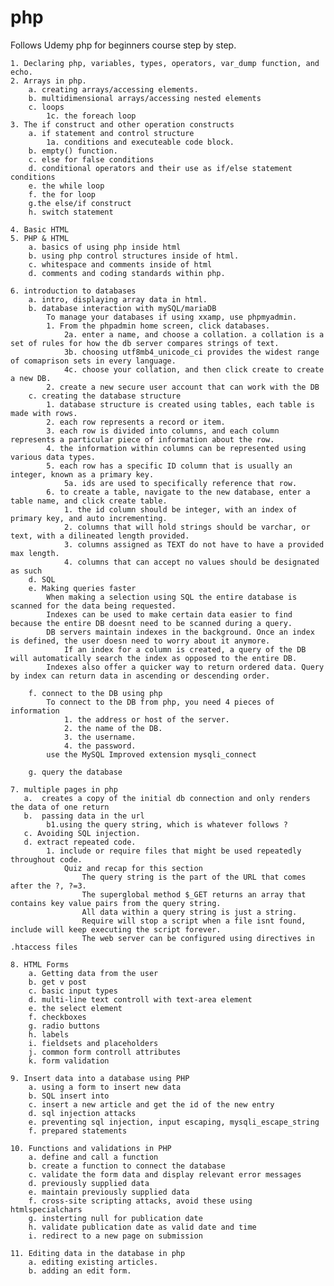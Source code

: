 # php
Follows Udemy php for beginners course step by step.

    1. Declaring php, variables, types, operators, var_dump function, and echo.
    2. Arrays in php.
        a. creating arrays/accessing elements.
        b. multidimensional arrays/accessing nested elements
        c. loops
            1c. the foreach loop
    3. The if construct and other operation constructs 
        a. if statement and control structure
            1a. conditions and executeable code block.
        b. empty() function.
        c. else for false conditions
        d. conditional operators and their use as if/else statement conditions
        e. the while loop
        f. the for loop
        g.the else/if construct
        h. switch statement

    4. Basic HTML
    5. PHP & HTML
        a. basics of using php inside html
        b. using php control structures inside of html.
        c. whitespace and comments inside of html
        d. comments and coding standards within php.

    6. introduction to databases
        a. intro, displaying array data in html.
        b. database interaction with mySQL/mariaDB
            To manage your databases if using xxamp, use phpmyadmin.
            1. From the phpadmin home screen, click databases.
                2a. enter a name, and choose a collation. a collation is a set of rules for how the db server compares strings of text. 
                3b. choosing utf8mb4_unicode_ci provides the widest range of comaprison sets in every language.
                4c. choose your collation, and then click create to create a new DB.
            2. create a new secure user account that can work with the DB
        c. creating the database structure
            1. database structure is created using tables, each table is made with rows.
            2. each row represents a record or item. 
            3. each row is divided into columns, and each column represents a particular piece of information about the row. 
            4. the information within columns can be represented using various data types. 
            5. each row has a specific ID column that is usually an integer, known as a primary key.
                5a. ids are used to specifically reference that row. 
            6. to create a table, navigate to the new database, enter a table name, and click create table. 
                1. the id column should be integer, with an index of primary key, and auto incrementing.
                2. columns that will hold strings should be varchar, or text, with a dilineated length provided. 
                3. columns assigned as TEXT do not have to have a provided max length. 
                4. columns that can accept no values should be designated as such
        d. SQL
        e. Making queries faster
            When making a selection using SQL the entire database is scanned for the data being requested.
            Indexes can be used to make certain data easier to find because the entire DB doesnt need to be scanned during a query. 
            DB servers maintain indexes in the background. Once an index is defined, the user doesn need to worry about it anymore. 
                If an index for a column is created, a query of the DB will automatically search the index as opposed to the entire DB.
            Indexes also offer a quicker way to return ordered data. Query by index can return data in ascending or descending order. 
            
        f. connect to the DB using php
            To connect to the DB from php, you need 4 pieces of information
                1. the address or host of the server.
                2. the name of the DB.
                3. the username.
                4. the password.
            use the MySQL Improved extension mysqli_connect

        g. query the database

    7. multiple pages in php
       a.  creates a copy of the initial db connection and only renders the data of one return
       b.  passing data in the url 
            b1.using the query string, which is whatever follows ?
       c. Avoiding SQL injection.
       d. extract repeated code. 
            1. include or require files that might be used repeatedly throughout code. 
                Quiz and recap for this section
                    The query string is the part of the URL that comes after the ?, ?=3.
                    The superglobal method $_GET returns an array that contains key value pairs from the query string.
                    All data within a query string is just a string.
                    Require will stop a script when a file isnt found, include will keep executing the script forever. 
                    The web server can be configured using directives in .htaccess files

    8. HTML Forms
        a. Getting data from the user
        b. get v post
        c. basic input types
        d. multi-line text controll with text-area element
        e. the select element
        f. checkboxes
        g. radio buttons
        h. labels
        i. fieldsets and placeholders
        j. common form controll attributes
        k. form validation

    9. Insert data into a database using PHP
        a. using a form to insert new data
        b. SQL insert into
        c. insert a new article and get the id of the new entry
        d. sql injection attacks
        e. preventing sql injection, input escaping, mysqli_escape_string
        f. prepared statements

    10. Functions and validations in PHP
        a. define and call a function
        b. create a function to connect the database
        c. validate the form data and display relevant error messages
        d. previously supplied data
        e. maintain previously supplied data
        f. cross-site scripting attacks, avoid these using htmlspecialchars
        g. insterting null for publication date
        h. validate publication date as valid date and time
        i. redirect to a new page on submission

    11. Editing data in the database in php
        a. editing existing articles. 
        b. adding an edit form.